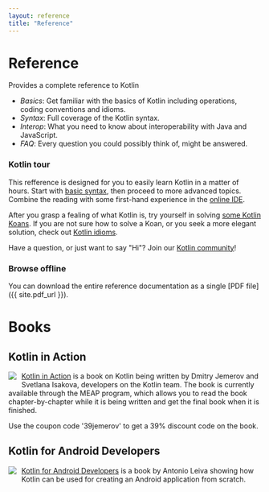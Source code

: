 ```yaml
---
layout: reference
title: "Reference"
---
```


# Reference

Provides a complete reference to Kotlin

* *Basics*: Get familiar with the basics of Kotlin including operations, coding conventions and idioms.
* *Syntax*: Full coverage of the Kotlin syntax.
* *Interop*: What you need to know about interoperability with Java and JavaScript.
* *FAQ*: Every question you could possibly think of, might be answered.

### Kotlin tour
This refference is designed for you to easily learn Kotlin in a matter of hours.
Start with [basic syntax](basic-syntax.html), then proceed to more advanced topics. 
Combine the reading with some first-hand experience in the [online IDE](http://try.kotlinlang.org/). 

After you grasp a fealing of what Kotlin is, try yourself in solving [some Kotlin Koans](/docs/tutorials/koans.html). 
If you are not sure how to solve a Koan, or you seek a more elegant solution, check out [Kotlin idioms](idioms.html).

Have a question, or just want to say "Hi"? Join our [Kotlin community](/community.html)!

### Browse offline
You can download the entire reference documentation as a single [PDF file]({{ site.pdf_url }}).

# Books

## Kotlin in Action

   <a href="https://manning.com/books/kotlin-in-action"><img src="{{ site.baseurl }}/assets/images/Jemerov-Kotlin-MEAP-HI.png" style="float: left; margin-right: 10px; margin-bottom: 10px;"></a>

[Kotlin in Action](https://manning.com/books/kotlin-in-action) is a book on Kotlin being written by Dmitry Jemerov and Svetlana Isakova,
developers on the Kotlin team. The book is currently available through the MEAP program, which allows you to read the book
chapter-by-chapter while it is being written and get the final book when it is finished.

Use the coupon code '39jemerov' to get a 39% discount code on the book.

<h2 style="clear: left">Kotlin for Android Developers</h2>

  <a href="https://leanpub.com/kotlin-for-android-developers"><img src="{{ site.baseurl }}/assets/images/kotlin-for-android-developers.png" style="float: left; margin-right: 10px; margin-bottom: 10px;"></a>

[Kotlin for Android Developers](https://leanpub.com/kotlin-for-android-developers) is a book by Antonio Leiva showing
how Kotlin can be used for creating an Android application from scratch.
